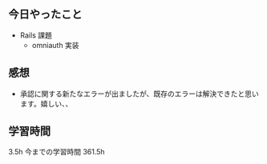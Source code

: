 ## 今日やったこと

- Rails 課題
  - omniauth 実装

## 感想

- 承認に関する新たなエラーが出ましたが、既存のエラーは解決できたと思います。嬉しい、、

## 学習時間

3.5h
今までの学習時間 361.5h
